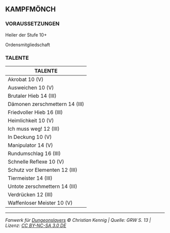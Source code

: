 ## KAMPFMÖNCH

### VORAUSSETZUNGEN

Heiler der Stufe 10+

Ordensmitgliedschaft

### TALENTE

| TALENTE                        |
| ------------------------------ |
| Akrobat 10 (V)                 |
| Ausweichen 10 (V)              |
| Brutaler Hieb 14 (III)         |
| Dämonen zerschmettern 14 (III) |
| Friedvoller Hieb 16 (III)      |
| Heimlichkeit 10 (V)            |
| Ich muss weg! 12 (III)         |
| In Deckung 10 (V)              |
| Manipulator 14 (V)             |
| Rundumschlag 16 (III)          |
| Schnelle Reflexe 10 (V)        |
| Schutz vor Elementen 12 (III)  |
| Tiermeister 14 (III)           |
| Untote zerschmettern 14 (III)  |
| Verdrücken 12 (III)            |
| Waffenloser Meister 10 (V)     |

---

_Fanwerk für [Dungeonslayers](https://www.dungeonslayers.net/) © Christian Kennig | Quelle: GRW S. 13 | Lizenz: [CC BY-NC-SA 3.0 DE](https://creativecommons.org/licenses/by-nc-sa/3.0/de/)_
